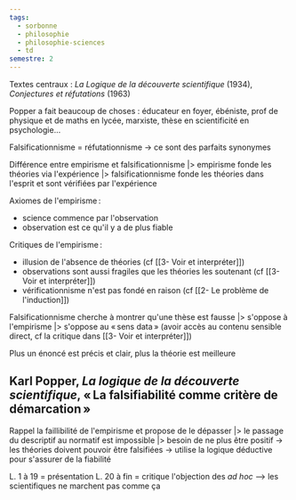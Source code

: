 ```yaml
---
tags:
  - sorbonne
  - philosophie
  - philosophie-sciences
  - td
semestre: 2
---
```

Textes centraux : _La Logique de la découverte scientifique_ (1934), _Conjectures et réfutations_ (1963)

Popper a fait beaucoup de choses : éducateur en foyer, ébéniste, prof de physique et de maths en lycée, marxiste, thèse en scientificité en psychologie...

Falsificationnisme = réfutationnisme -> ce sont des parfaits synonymes

Différence entre empirisme et falsificationnisme
|> empirisme fonde les théories via l'expérience
|> falsificationnisme fonde les théories dans l'esprit et sont vérifiées par l'expérience

Axiomes de l'empirisme :
- science commence par l'observation
- observation est ce qu'il y a de plus fiable

Critiques de l'empirisme :
- illusion de l'absence de théories (cf [[3- Voir et interpréter]])
- observations sont aussi fragiles que les théories les soutenant (cf [[3- Voir et interpréter]])
- vérificationnisme n'est pas fondé en raison (cf [[2- Le problème de l'induction]])

Falsificationnisme cherche à montrer qu'une thèse est fausse
|> s'oppose à l'empirisme
|> s'oppose au « sens data » (avoir accès au contenu sensible direct, cf la critique dans [[3- Voir et interpréter]])

Plus un énoncé est précis et clair, plus la théorie est meilleure
## Karl Popper, _La logique de la découverte scientifique_, « La falsifiabilité comme critère de démarcation »
Rappel la faillibilité de l'empirisme et propose de le dépasser
|> le passage du descriptif au normatif est impossible
|> besoin de ne plus être positif -> les théories doivent pouvoir être falsifiées
-> utilise la logique déductive pour s'assurer de la fiabilité

L. 1 à 19 = présentation
L. 20 à fin = critique l'objection des *ad hoc* --> les scientifiques ne marchent pas comme ça
